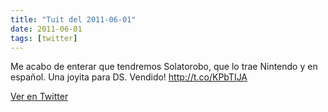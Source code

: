 ```yaml
---
title: "Tuit del 2011-06-01"
date: 2011-06-01
tags: [twitter]
---
```


Me acabo de enterar que tendremos Solatorobo, que lo trae Nintendo y en español. Una joyita para DS. Vendido!  http://t.co/KPbTIJA



[Ver en Twitter](https://twitter.com/i/web/status/75967043878400000)

